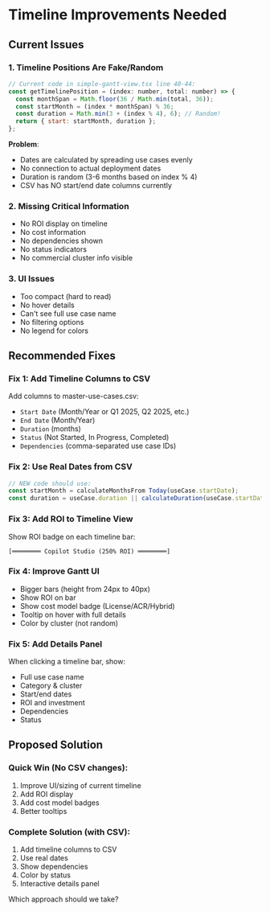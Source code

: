 # Timeline Improvements Needed

## Current Issues

### 1. **Timeline Positions Are Fake/Random**
```javascript
// Current code in simple-gantt-view.tsx line 40-44:
const getTimelinePosition = (index: number, total: number) => {
  const monthSpan = Math.floor(36 / Math.min(total, 36));
  const startMonth = (index * monthSpan) % 36;
  const duration = Math.min(3 + (index % 4), 6); // Random!
  return { start: startMonth, duration };
};
```

**Problem**: 
- Dates are calculated by spreading use cases evenly
- No connection to actual deployment dates
- Duration is random (3-6 months based on index % 4)
- CSV has NO start/end date columns currently

### 2. **Missing Critical Information**
- No ROI display on timeline
- No cost information
- No dependencies shown
- No status indicators
- No commercial cluster info visible

### 3. **UI Issues**
- Too compact (hard to read)
- No hover details
- Can't see full use case name
- No filtering options
- No legend for colors

## Recommended Fixes

### Fix 1: Add Timeline Columns to CSV
Add columns to master-use-cases.csv:
- `Start Date` (Month/Year or Q1 2025, Q2 2025, etc.)
- `End Date` (Month/Year)
- `Duration` (months)
- `Status` (Not Started, In Progress, Completed)
- `Dependencies` (comma-separated use case IDs)

### Fix 2: Use Real Dates from CSV
```javascript
// NEW code should use:
const startMonth = calculateMonthsFrom Today(useCase.startDate);
const duration = useCase.duration || calculateDuration(useCase.startDate, useCase.endDate);
```

### Fix 3: Add ROI to Timeline View
Show ROI badge on each timeline bar:
```
[════════ Copilot Studio (250% ROI) ════════]
```

### Fix 4: Improve Gantt UI
- Bigger bars (height from 24px to 40px)
- Show ROI on bar
- Show cost model badge (License/ACR/Hybrid)
- Tooltip on hover with full details
- Color by cluster (not random)

### Fix 5: Add Details Panel
When clicking a timeline bar, show:
- Full use case name
- Category & cluster
- Start/end dates
- ROI and investment
- Dependencies
- Status

## Proposed Solution

### Quick Win (No CSV changes):
1. Improve UI/sizing of current timeline
2. Add ROI display
3. Add cost model badges
4. Better tooltips

### Complete Solution (with CSV):
1. Add timeline columns to CSV
2. Use real dates
3. Show dependencies
4. Color by status
5. Interactive details panel

Which approach should we take?


